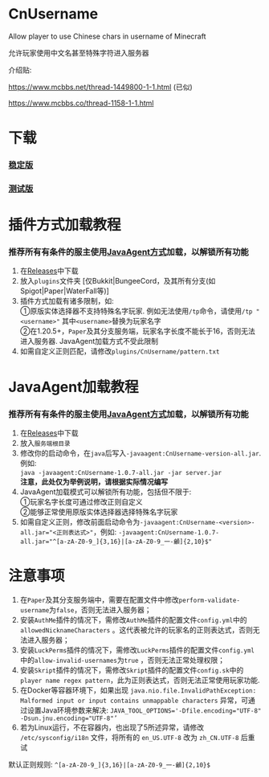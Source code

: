 # CnUsername

Allow player to use Chinese chars in username of Minecraft

允许玩家使用中文名甚至特殊字符进入服务器

介绍贴: <p>
https://www.mcbbs.net/thread-1449800-1-1.html (已似) <p>
https://www.mcbbs.co/thread-1158-1-1.html

# 下载

### [稳定版](https://github.com/XPPlugins/CnUsername/releases)

### [测试版](https://github.com/XPPlugins/CnUsername/actions)

# 插件方式加载教程

### 推荐所有有条件的服主使用[JavaAgent方式](https://github.com/0XPYEX0/CnUsername?tab=readme-ov-file#javaagent%E5%8A%A0%E8%BD%BD%E6%95%99%E7%A8%8B)加载，以解锁所有功能

1. 在[Releases](https://github.com/0XPYEX0/CnUsername/releases)中下载<br>
2. 放入`plugins`文件夹 [仅Bukkit|BungeeCord，及其所有分支(如Spigot|Paper|WaterFall等)]<br>
3. 插件方式加载有诸多限制，如:
   <br>    ①原版实体选择器不支持特殊名字玩家. 例如无法使用`/tp`命令，请使用`/tp "<username>"`  其中`<username>`替换为玩家名字
   <br>    ②在1.20.5+，`Paper`及其分支服务端，玩家名字长度不能长于16，否则无法进入服务器. JavaAgent加载方式不受此限制<br>
4. 如需自定义正则匹配，请修改`plugins/CnUsername/pattern.txt`

# JavaAgent加载教程

### 推荐所有有条件的服主使用[JavaAgent方式](https://github.com/0XPYEX0/CnUsername?tab=readme-ov-file#javaagent%E5%8A%A0%E8%BD%BD%E6%95%99%E7%A8%8B)加载，以解锁所有功能

1. 在[Releases](https://github.com/0XPYEX0/CnUsername/releases)中下载
2. 放入`服务端根目录`
3. 修改你的启动命令，在`java`后写入`-javaagent:CnUsername-version-all.jar`. 例如:
   <br>    `java -javaagent:CnUsername-1.0.7-all.jar -jar server.jar`
   <br>    **注意，此处仅为举例说明，请根据实际情况编写**
4. JavaAgent加载模式可以解锁所有功能，包括但不限于:
   <br>    ①玩家名字长度可通过修改正则自定义
   <br>    ②能够正常使用原版实体选择器选择特殊名字玩家
5. 如需自定义正则，修改前面启动命令为`-javaagent:CnUsername-<version>-all.jar="<正则表达式>"`，例如:
   `-javaagent:CnUsername-1.0.7-all.jar="^[a-zA-Z0-9_]{3,16}|[a-zA-Z0-9_一-龥]{2,10}$"`

# 注意事项

1. 在`Paper`及其分支服务端中，需要在配置文件中修改`perform-validate-username`为`false`，否则无法进入服务器；
2. 安装`AuthMe`插件的情况下，需修改`AuthMe`插件的配置文件`config.yml`中的`allowedNicknameCharacters`
   。这代表被允许的玩家名的正则表达式，否则无法进入服务器；
3. 安装`LuckPerms`插件的情况下，需修改`LuckPerms`插件的配置文件`config.yml`中的`allow-invalid-usernames`为`true`
   ，否则无法正常处理权限；
4. 安装`Skript`插件的情况下，需修改`Skript`插件的配置文件`config.sk`中的`player name regex pattern`，此为正则表达式，否则无法正常使用玩家功能.
5. 在Docker等容器环境下，如果出现
   `java.nio.file.InvalidPathException: Malformed input or input contains unmappable characters`
   异常，可通过设置Java环境参数来解决: `JAVA_TOOL_OPTIONS='-Dfile.encoding="UTF-8" -Dsun.jnu.encoding="UTF-8"’`
6. 若为Linux运行，不在容器内，也出现了5所述异常，请修改 `/etc/sysconfig/i18n` 文件，将所有的 `en_US.UTF-8` 改为
   `zh_CN.UTF-8` 后重试

默认正则规则: `^[a-zA-Z0-9_]{3,16}|[a-zA-Z0-9_一-龥]{2,10}$`
